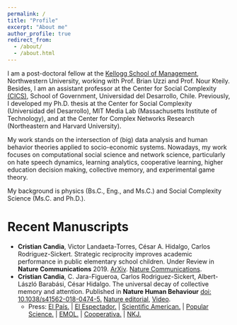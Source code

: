 ```yaml
---
permalink: /
title: "Profile"
excerpt: "About me"
author_profile: true
redirect_from: 
  - /about/
  - /about.html
---
```


I am a post-doctoral fellow at the [ Kellogg School of Management](http://www.kellogg.northwestern.edu/), Northwestern University, working with Prof. Brian Uzzi and Prof. Nour Kteily. Besides, I am an assistant professor at the Center for Social Complexity [(CICS)](https://complejidadsocial.udd.cl/), School of Government, Universidad del Desarrollo, Chile. Previously, I developed my Ph.D. thesis at the Center for Social Complexity (Universidad del Desarrollo), MIT Media Lab (Massachusetts Institute of Technology), and at the Center for Complex Networks Research (Northeastern and Harvard University).

My work stands on the intersection of (big) data analysis and human behavior theories applied to socio-economic systems. Nowadays, my work focuses on computational social science and network science, particularly on hate speech dynamics, learning analytics, cooperative learning, higher education decision making, collective memory, and experimental game theory.

My background is physics (Bs.C., Eng., and Ms.C.) and Social Complexity Science (Ms.C. and Ph.D.).


Recent Manuscripts
===================

<ul>
<li><strong>Cristian Candia</strong>, Victor Landaeta-Torres, César A. Hidalgo, Carlos Rodriguez-Sickert. Strategic reciprocity improves academic performance in public elementary school children. Under Review in <strong>Nature Communications</strong> 2019. <a href="https://arxiv.org/pdf/1909.11713.pdf/"> ArXiv</a>. <a href="https://nature-research-under-consideration.nature.com/users/37265-nature-communications/posts/55218-strategic-reciprocity-improves-academic-performance-in-public-elementary-school-children/"> Nature Communications</a>.</li>
  
<li> <strong> Cristian Candia</strong>, C. Jara-Figueroa, Carlos Rodriguez-Sickert, Albert-László Barabási, César Hidalgo. The universal decay of collective memory and attention. Published in <strong> Nature Human Behaviour</strong>  <a href="https://www.nature.com/articles/s41562-018-0474-5"> doi: 10.1038/s41562-018-0474-5.</a>  <a href="https://www.nature.com/articles/d41586-018-07719-w"> Nature editorial</a>, <a href="https://go.nature.com/2Eoi0Rg"> Video</a>. 

 <ul> <li> Press: <a href="https://elpais.com/elpais/2018/12/28/ciencia/1545998838_350060.html"> El País.</a> | 
             <a href="https://www.elespectador.com/noticias/ciencia/matematicos-midieron-el-declive-de-la-memoria-colectiva-articulo-828519"> El Espectador.</a> |
            <a href="https://www.scientificamerican.com/article/a-math-function-describes-how-whole-societies-remember-and-forget/"> Scientific American.</a> | 
            <a href="https://www.popsci.com/how-collective-memories-decay/?dom=rss-default&src=syn"> Popular Science.</a> | 
            <a href="https://www.emol.com/noticias/Tecnologia/2018/12/12/930483/Fisico-chileno-utiliza-conocido-poema-de-Pablo-Neruda-para-explicar-como-decae-la-memoria-colectiva.html"> EMOL.</a> |
            <a href="https://www.cooperativa.cl/noticias/sociedad/ciencia/cientificos-chilenos-demostraron-como-nuestras-canciones-y-personajes-favoritos-dejan-de-serlo/2018-12-11/123529.html"> Cooperativa.</a> |
            <a href="https://www.nkj.ru/news/35104/"> NKJ.</a>
  </li></ul>

</li>
</ul>

